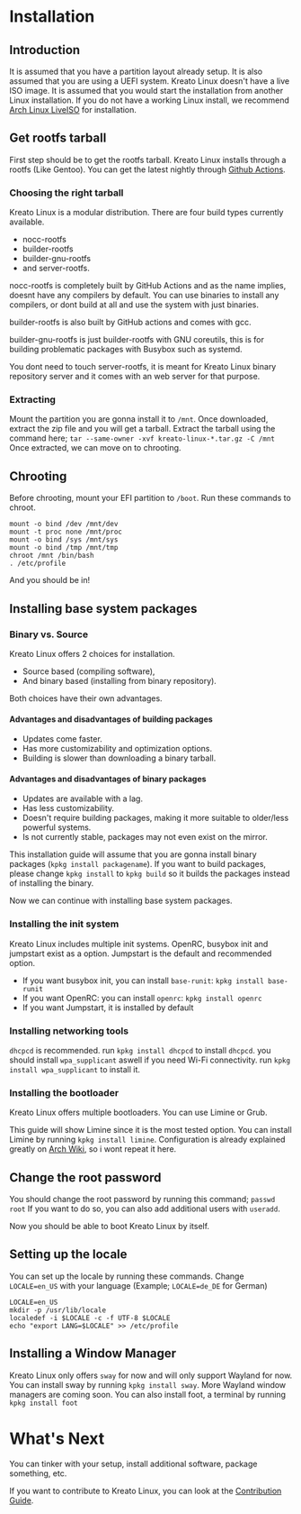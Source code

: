 # Installation

## Introduction 
It is assumed that you have a partition layout already setup.
It is also assumed that you are using a UEFI system.
Kreato Linux doesn't have a live ISO image. It is assumed that you would start the installation from another Linux installation. 
If you do not have a working Linux install, we recommend [Arch Linux LiveISO](https://archlinux.org/download/) for installation.

## Get rootfs tarball
First step should be to get the rootfs tarball. Kreato Linux installs through a rootfs (Like Gentoo). You can get the latest nightly through [Github Actions](https://github.com/kreatolinux/src/actions/workflows/build-rootfs.yml?query=is%3Asuccess).

### Choosing the right tarball
Kreato Linux is a modular distribution. There are four build types currently available.

* nocc-rootfs
* builder-rootfs
* builder-gnu-rootfs
* and server-rootfs.

nocc-rootfs is completely built by GitHub Actions and as the name implies, doesnt have any compilers by default. You can use binaries to install any compilers, or dont build at all and use the system with just binaries.

builder-rootfs is also built by GitHub actions and comes with gcc.

builder-gnu-rootfs is just builder-rootfs with GNU coreutils, this is for building problematic packages with Busybox such as systemd.

You dont need to touch server-rootfs, it is meant for Kreato Linux binary repository server and it comes with an web server for that purpose.

### Extracting
Mount the partition you are gonna install it to `/mnt`.
Once downloaded, extract the zip file and you will get a tarball.
Extract the tarball using the command here;
`tar --same-owner -xvf kreato-linux-*.tar.gz -C /mnt`
Once extracted, we can move on to chrooting.

## Chrooting
Before chrooting, mount your EFI partition to `/boot`.
Run these commands to chroot.

```
mount -o bind /dev /mnt/dev
mount -t proc none /mnt/proc
mount -o bind /sys /mnt/sys
mount -o bind /tmp /mnt/tmp
chroot /mnt /bin/bash
. /etc/profile
```

And you should be in! 

## Installing base system packages

### Binary vs. Source
Kreato Linux offers 2 choices for installation.
* Source based (compiling software),
* And binary based (installing from binary repository).

Both choices have their own advantages.

#### Advantages and disadvantages of building packages
* Updates come faster.
* Has more customizability and optimization options.
* Building is slower than downloading a binary tarball.

#### Advantages and disadvantages of binary packages
* Updates are available with a lag.
* Has less customizability.
* Doesn't require building packages, making it more suitable to older/less powerful systems.
* Is not currently stable, packages may not even exist on the mirror.

This installation guide will assume that you are gonna install binary packages (`kpkg install packagename`). If you want to build packages, please change `kpkg install` to `kpkg build` so it builds the packages instead of installing the binary.

Now we can continue with installing base system packages.

### Installing the init system
Kreato Linux includes multiple init systems. OpenRC, busybox init and jumpstart exist as a option. Jumpstart is the default and recommended option. 

* If you want busybox init, you can install `base-runit`: `kpkg install base-runit`
* If you want OpenRC: you can install `openrc`: `kpkg install openrc`
* If you want Jumpstart, it is installed by default

### Installing networking tools
`dhcpcd` is recommended. run `kpkg install dhcpcd` to install `dhcpcd`.
you should install `wpa_supplicant` aswell if you need Wi-Fi connectivity. run `kpkg install wpa_supplicant` to install it.

<!---
### Building the kernel
You can either build your own kernel or use Kreato Linux's kernel, that uses Arch Linux's kernel configuration.
It is recommended to build your own kernel, since it will be much more minimal and will compile faster.
You can run `kpkg install linux-arch` to install the prebuilt kernel.
As for building your own kernel, you can check out [This video](https://www.youtube.com/watch?v=NVWVHiLx1sU).
-->

### Installing the bootloader
Kreato Linux offers multiple bootloaders.
You can use Limine or Grub.

This guide will show Limine since it is the most tested option.
You can install Limine by running `kpkg install limine`.
Configuration is already explained greatly on [Arch Wiki](https://wiki.archlinux.org/title/Limine), so i wont repeat it here.

## Change the root password
You should change the root password by running this command;
`passwd root`
If you want to do so, you can also add additional users with `useradd`.

Now you should be able to boot Kreato Linux by itself.

## Setting up the locale
You can set up the locale by running these commands. Change `LOCALE=en_US` with your language (Example; `LOCALE=de_DE` for German)

```
LOCALE=en_US
mkdir -p /usr/lib/locale
localedef -i $LOCALE -c -f UTF-8 $LOCALE
echo "export LANG=$LOCALE" >> /etc/profile
```

## Installing a Window Manager
Kreato Linux only offers `sway` for now and will only support Wayland for now.
You can install sway by running `kpkg install sway`.
More Wayland window managers are coming soon.
You can also install foot, a terminal by running `kpkg install foot`

# What's Next
You can tinker with your setup, install additional software, package something, etc.

If you want to contribute to Kreato Linux, you can look at the [Contribution Guide](./contributing/index.md).
